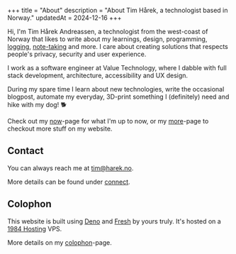 +++
title = "About"
description = "About Tim Hårek, a technologist based in Norway."
updatedAt = 2024-12-16
+++

Hi, I'm Tim Hårek Andreassen, a technologist from the west-coast of Norway that
likes to write about my learnings, design, programming, [logging](/logs),
[note-taking](/tags/note-taking) and more. I care about creating solutions that
respects people's privacy, security and user experience.

I work as a software engineer at Value Technology, where I dabble with full
stack development, architecture, accessibility and UX design.

During my spare time I learn about new technologies, write the occasional
blogpost, automate my everyday, 3D-print something I (definitely) need and hike
with my dog! 🐕

Check out my [now](/now)-page for what I'm up to now, or my [more](/more)-page
to checkout more stuff on my website.

## Contact

You can always reach me at
<a href="mailto:tim@harek.no" rel="me">tim@harek.no</a>.

More details can be found under [connect](/connect).

## Colophon

This website is built using [Deno] and [Fresh] by yours truly. It's hosted on a
[1984 Hosting] VPS.

More details on my [colophon]-page.

[1984 Hosting]: https://1984hosting.com
[Deno]: https://deno.com/
[Fresh]: https://fresh.deno.dev/
[colophon]: /colophon
